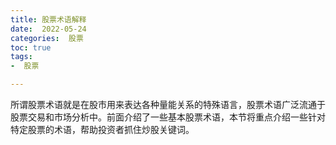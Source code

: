 ```yaml
---
title: 股票术语解释
date:  2022-05-24
categories:  股票
toc: true
tags:
-  股票

---
```


所谓股票术语就是在股市用来表达各种量能关系的特殊语言，股票术语广泛流通于股票交易和市场分析中。前面介绍了一些基本股票术语，本节将重点介绍一些针对特定股票的术语，帮助投资者抓住炒股关键词。
